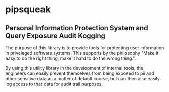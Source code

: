 # pipsqueak
Personal Information Protection System and Query Exposure Audit Kogging
------------------------

The purpose of this library is to provide tools for protecting user information in priveleged software systems. This supports by the philosophy "Make it easy to do the right thing, make it hard to do the wrong thing.".

By using this utility library in the development of internal tools, the engineers can easily prevent themselves from being exposed to pii and other sensitive data as a matter of default course, but can then also easily log access to that data for audit trail purposes.